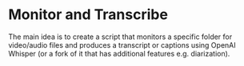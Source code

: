 # Monitor and Transcribe

The main idea is to create a script that monitors a specific folder for video/audio files and produces a transcript or captions using OpenAI Whisper (or a fork of it that has additional features e.g. diarization).